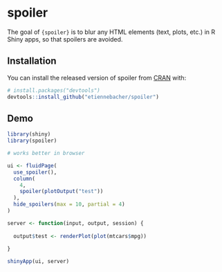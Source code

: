 
# spoiler


The goal of `{spoiler}` is to blur any HTML elements (text, plots, etc.) in R Shiny apps, so that spoilers are avoided.

## Installation

You can install the released version of spoiler from [CRAN](https://CRAN.R-project.org) with:

``` r
# install.packages("devtools")
devtools::install_github("etiennebacher/spoiler")
```

## Demo

``` r
library(shiny)
library(spoiler)

# works better in browser

ui <- fluidPage(
  use_spoiler(),
  column(
    4,
    spoiler(plotOutput("test"))
  ),
  hide_spoilers(max = 10, partial = 4)
)

server <- function(input, output, session) {
  
  output$test <- renderPlot(plot(mtcars$mpg))
  
}

shinyApp(ui, server)
```

